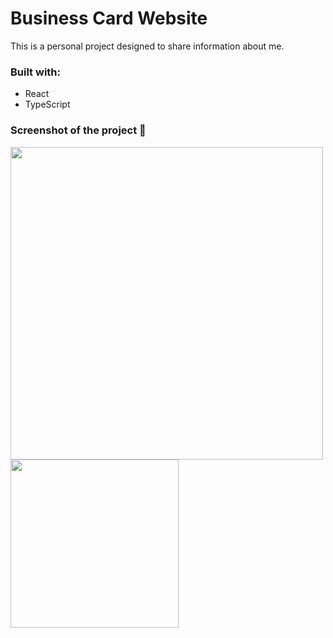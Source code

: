 # Business Card Website
This is a personal project designed to share information about me.

### Built with:
- React
- TypeScript

### Screenshot of the project 📸



<p float="left">
  <img style="width:500px" src="https://github.com/rowbadow/Business-Card/assets/120333793/cb92f6c5-3112-4880-b356-f427d4110d6e"/>
  <img style="width:269px" src="https://github.com/rowbadow/Business-Card/assets/120333793/bd3936c7-1df6-43ce-bb77-c415d63706c0"/>
</p>
